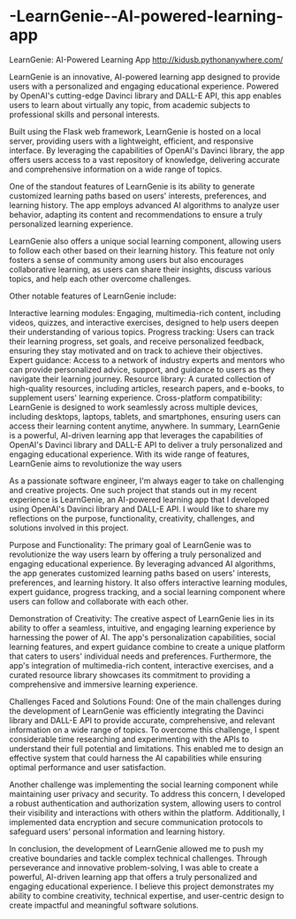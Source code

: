 # -LearnGenie--AI-powered-learning-app

LearnGenie: AI-Powered Learning App  http://kidusb.pythonanywhere.com/

LearnGenie is an innovative, AI-powered learning app designed to provide users with a personalized and engaging educational experience. Powered by OpenAI's cutting-edge Davinci library and DALL-E API, this app enables users to learn about virtually any topic, from academic subjects to professional skills and personal interests.

Built using the Flask web framework, LearnGenie is hosted on a local server, providing users with a lightweight, efficient, and responsive interface. By leveraging the capabilities of OpenAI's Davinci library, the app offers users access to a vast repository of knowledge, delivering accurate and comprehensive information on a wide range of topics.

One of the standout features of LearnGenie is its ability to generate customized learning paths based on users' interests, preferences, and learning history. The app employs advanced AI algorithms to analyze user behavior, adapting its content and recommendations to ensure a truly personalized learning experience.

LearnGenie also offers a unique social learning component, allowing users to follow each other based on their learning history. This feature not only fosters a sense of community among users but also encourages collaborative learning, as users can share their insights, discuss various topics, and help each other overcome challenges.

Other notable features of LearnGenie include:

Interactive learning modules: Engaging, multimedia-rich content, including videos, quizzes, and interactive exercises, designed to help users deepen their understanding of various topics.
Progress tracking: Users can track their learning progress, set goals, and receive personalized feedback, ensuring they stay motivated and on track to achieve their objectives.
Expert guidance: Access to a network of industry experts and mentors who can provide personalized advice, support, and guidance to users as they navigate their learning journey.
Resource library: A curated collection of high-quality resources, including articles, research papers, and e-books, to supplement users' learning experience.
Cross-platform compatibility: LearnGenie is designed to work seamlessly across multiple devices, including desktops, laptops, tablets, and smartphones, ensuring users can access their learning content anytime, anywhere.
In summary, LearnGenie is a powerful, AI-driven learning app that leverages the capabilities of OpenAI's Davinci library and DALL-E API to deliver a truly personalized and engaging educational experience. With its wide range of features, LearnGenie aims to revolutionize the way users 










As a passionate software engineer, I'm always eager to take on challenging and creative projects. One such project that stands out in my recent experience is LearnGenie, an AI-powered learning app that I developed using OpenAI's Davinci library and DALL-E API. I would like to share my reflections on the purpose, functionality, creativity, challenges, and solutions involved in this project.

Purpose and Functionality:
The primary goal of LearnGenie was to revolutionize the way users learn by offering a truly personalized and engaging educational experience. By leveraging advanced AI algorithms, the app generates customized learning paths based on users' interests, preferences, and learning history. It also offers interactive learning modules, expert guidance, progress tracking, and a social learning component where users can follow and collaborate with each other.

Demonstration of Creativity:
The creative aspect of LearnGenie lies in its ability to offer a seamless, intuitive, and engaging learning experience by harnessing the power of AI. The app's personalization capabilities, social learning features, and expert guidance combine to create a unique platform that caters to users' individual needs and preferences. Furthermore, the app's integration of multimedia-rich content, interactive exercises, and a curated resource library showcases its commitment to providing a comprehensive and immersive learning experience.

Challenges Faced and Solutions Found:
One of the main challenges during the development of LearnGenie was efficiently integrating the Davinci library and DALL-E API to provide accurate, comprehensive, and relevant information on a wide range of topics. To overcome this challenge, I spent considerable time researching and experimenting with the APIs to understand their full potential and limitations. This enabled me to design an effective system that could harness the AI capabilities while ensuring optimal performance and user satisfaction.

Another challenge was implementing the social learning component while maintaining user privacy and security. To address this concern, I developed a robust authentication and authorization system, allowing users to control their visibility and interactions with others within the platform. Additionally, I implemented data encryption and secure communication protocols to safeguard users' personal information and learning history.

In conclusion, the development of LearnGenie allowed me to push my creative boundaries and tackle complex technical challenges. Through perseverance and innovative problem-solving, I was able to create a powerful, AI-driven learning app that offers a truly personalized and engaging educational experience. I believe this project demonstrates my ability to combine creativity, technical expertise, and user-centric design to create impactful and meaningful software solutions.
